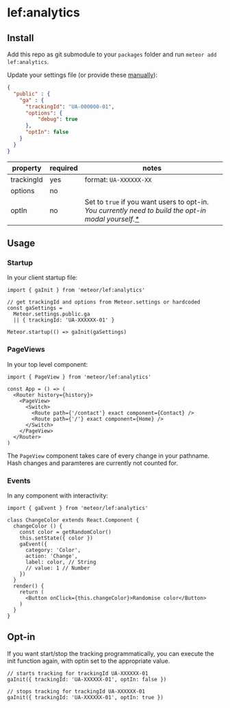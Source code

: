 # lef:analytics

## Install

Add this repo as git submodule to your `packages` folder and run `meteor add lef:analytics`.

Update your settings file (or provide these [manually](#startup)):
```JSON
{
  "public" : {
    "ga" : {
      "trackingId": "UA-000000-01",
      "options": {
          "debug": true
      },
      "optIn": false
    }
  }
}
```

property | required | notes
| --- | --- | --- |
trackingId | yes | format: `UA-XXXXXX-XX`
options | no
optIn | no | Set to `true` if you want users to opt-in.<br>_You currently need to build the opt-in modal yourself.[*](#opt-in)_

## Usage

### Startup

In your client startup file:

```JS
import { gaInit } from 'meteor/lef:analytics'

// get trackingId and options from Meteor.settings or hardcoded
const gaSettings =
  Meteor.settings.public.ga
  || { trackingId: 'UA-XXXXXX-01' }

Meteor.startup(() => gaInit(gaSettings)
```

### PageViews

In your top level component:

```JSX
import { PageView } from 'meteor/lef:analytics'

const App = () => (
  <Router history={history}>
    <PageView>
      <Switch>
        <Route path={'/contact'} exact component={Contact} />
        <Route path={'/'} exact component={Home} />
      </Switch>
    </PageView>
  </Router>
)
```

The `PageView` component takes care of every change in your pathname. Hash changes and paramteres are currently not counted for.

### Events

In any component with interactivity:

```JSX
import { gaEvent } from 'meteor/lef:analytics'

class ChangeColor extends React.Component {
  changeColor () {
    const color = getRandomColor()
    this.setState({ color })
    gaEvent({
      category: 'Color',
      action: 'Change',
      label: color, // String
      // value: 1 // Number
    })
  }
  render() {
    return (
      <Button onClick={this.changeColor}>Randomise color</Button>
    )
  }
}
```

## Opt-in

If you want start/stop the tracking programmatically, you can execute the init function again, with optin set to the appropriate value.

```JS
// starts tracking for trackingId UA-XXXXXX-01
gaInit({ trackingId: 'UA-XXXXXX-01', optIn: false })

// stops tracking for trackingId UA-XXXXXX-01
gaInit({ trackingId: 'UA-XXXXXX-01', optIn: true })
```
